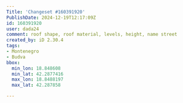 ```yaml
---
Title: 'Changeset #160391920'
PublishDate: 2024-12-19T12:17:09Z
id: 160391920
user: dada24
comment: roof shape, roof material, levels, height, name street
created_by: iD 2.30.4
tags:
- Montenegro
- Budva
bbox:
  min_lon: 18.848608
  min_lat: 42.2877416
  max_lon: 18.8488197
  max_lat: 42.287858

---
```

